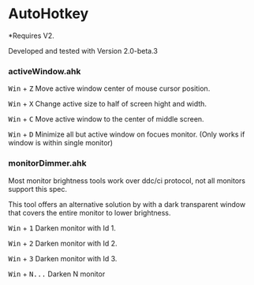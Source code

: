 

# AutoHotkey
*Requires V2.

Developed and tested with Version 2.0-beta.3




### activeWindow.ahk

<kbd>Win</kbd> + <kbd>Z</kbd> Move active window center of mouse cursor position.

<kbd>Win</kbd> + <kbd>X</kbd> Change active size to half of screen hight and width.

<kbd>Win</kbd> + <kbd>C</kbd> Move active window to the center of middle screen.

<kbd>Win</kbd> + <kbd>D</kbd> Minimize all but active window on focues monitor. (Only works if window is within single monitor)



### monitorDimmer.ahk

Most monitor brightness tools work over ddc/ci protocol, not all monitors support this spec.

This tool offers an alternative solution by with a dark transparent window that covers the entire monitor to lower brightness. 

<kbd>Win</kbd> + <kbd>1</kbd> Darken monitor with Id 1.

<kbd>Win</kbd> + <kbd>2</kbd> Darken monitor with Id 2.

<kbd>Win</kbd> + <kbd>3</kbd> Darken monitor with Id 3.

<kbd>Win</kbd> + <kbd>N...</kbd> Darken N monitor